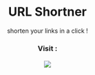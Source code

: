 <h1 align="center">
URL Shortner
</h1>

<p align="center">
shorten your links in a click !
</p>

<h3 align="center">
Visit : <a href='http://anasdew.pythonanywhere.com/' target='_blank'>
</h3>

<h4 align="center">
  <image src='https://github.com/Anas-Dew/url-shortner/blob/main/files/Screenshot0.png'>
</h4>
